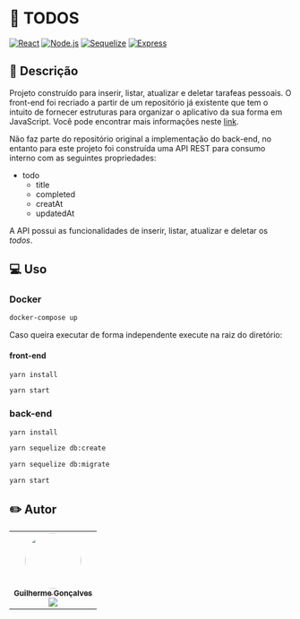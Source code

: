 # :rocket: TODOS    
[![React](https://img.shields.io/static/v1?label=React&message=>17&colorA=darkblue&color=black&logo=REACT&logoColor=white)](https://pt-br.reactjs.org/) 
[![Node.js](https://img.shields.io/static/v1?label=Node.js&message=>12&colorA=blue&color=black&logo=NODE&logoColor=white)](https://nodejs.org/en/about/) 
[![Sequelize](https://img.shields.io/static/v1?label=Sequelize&message=>6.6.2&colorA=blue&color=black&logo=SEQUELIZE&logoColor=white)](https://sequelize.org/) 
[![Express](https://img.shields.io/static/v1?label=Express&message=>4.7&colorA=blue&color=black&logo=EXPRESS&logoColor=white)](https://expressjs.com/pt-br/)


## :book: Descrição 
Projeto construído para inserir, listar, atualizar e deletar tarafeas pessoais. O front-end foi recriado a partir de um repositório já existente que tem o intuito de fornecer estruturas para organizar o aplicativo da sua forma em JavaScript. Você pode encontrar mais informações neste [link](https://todomvc.com/). 

Não faz parte do repositório original a implementação do back-end, no entanto para este projeto foi construída uma API REST para consumo interno com as seguintes propriedades:

- todo
    * title
    * completed
    * creatAt
    * updatedAt


A API possui as funcionalidades de inserir, listar, atualizar e deletar os *todos*.

## :computer: Uso

### Docker
~~~bash
docker-compose up
~~~

Caso queira executar de forma independente execute na raiz do diretório:

#### front-end

~~~bash
yarn install
~~~
~~~bash
yarn start
~~~
### back-end
~~~bash
yarn install
~~~
~~~bash
yarn sequelize db:create
~~~
~~~bash
yarn sequelize db:migrate
~~~
~~~bash
yarn start
~~~

## :pencil2: Autor
<table>
  <tr>
    <td align="center">
      <a href="https://github.com/guilhermegoncalvess"><img style="border-radius: 50%;" src="https://avatars2.githubusercontent.com/u/45895853?s=460&u=b635cebae03921120ecee9fc2d69e1c9f56de2fe&v=4" width="100px;" alt=""/>
        <br />
        <sub>
          <b>Guilherme Gonçalves</b>
        </sub>
      </a>
      </br>
      <a href="https://www.linkedin.com/in/guilhermegoncalvess/">
        <img src="https://img.shields.io/badge/-LinkedIn-blue?style=flat-square&logo=Linkedin&logoColor=white&link=https://www.linkedin.com/in/guilhermegoncalvess/"/>
      </a>
    </td>
  </tr>
</table>
